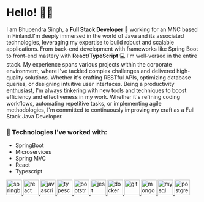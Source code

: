 # Hello! 👋👋

I am Bhupendra Singh, a **Full Stack Developer** 🚀 working for an MNC based in Finland.I'm deeply immersed in the world of Java and its associated technologies, leveraging my expertise to build robust and scalable applications. From back-end development with frameworks like Spring Boot to front-end mastery with **React/TypeScript** 💻 I'm well-versed in the entire stack. My experience spans various projects within the corporate environment, where I've tackled complex challenges and delivered high-quality solutions. Whether it's crafting RESTful APIs, optimizing database queries, or designing intuitive user interfaces. Being a productivity enthusiast, I'm always tinkering with new tools and techniques to boost efficiency and effectiveness in my work. Whether it's refining coding workflows, automating repetitive tasks, or implementing agile methodologies, I'm committed to continuously improving my craft as a Full Stack Java Developer.

### 🌟 Technologies I've worked with:

- SpringBoot
- Microservices
- Spring MVC
- React
- Typescript


<p align="left">

<a href="https://spring.io/projects/spring-boot/" target="_blank"> <img src="https://spring.io/img/logos/spring-initializr.svg" alt="springboot" width="40" height="40"/> </a>
<a href="https://reactjs.org/" target="_blank"> <img src="https://upload.wikimedia.org/wikipedia/commons/a/a7/React-icon.svg" alt="react" width="40" height="40"/> </a>
<a href="https://developer.mozilla.org/en-US/docs/Web/JavaScript" target="_blank"> <img src="https://upload.wikimedia.org/wikipedia/commons/6/6a/JavaScript-logo.png" alt="javascript" width="40" height="40"/> </a>
<a href="https://www.typescriptlang.org/" target="_blank"> <img src="https://upload.wikimedia.org/wikipedia/commons/4/4c/Typescript_logo_2020.svg" alt="typescript" width="40" height="40"/> </a>
<a href="https://getbootstrap.com" target="_blank"> <img src="https://upload.wikimedia.org/wikipedia/commons/b/b2/Bootstrap_logo.svg" alt="bootstrap" width="40" height="40"/> </a>
<a href="https://jestjs.io" target="_blank"> <img src="https://www.vectorlogo.zone/logos/jestjsio/jestjsio-icon.svg" alt="jest" width="40" height="40"/> </a>
</a> <a href="https://www.docker.com/" target="_blank"> <img src="https://www.docker.com/wp-content/uploads/2022/03/vertical-logo-monochromatic.png" alt="docker" width="40" height="40"/> </a>
<a href="https://git-scm.com/" target="_blank"> <img src="https://www.vectorlogo.zone/logos/git-scm/git-scm-icon.svg" alt="git" width="40" height="40"/> </a>
<a href="https://www.mongodb.com/" target="_blank"> <img src="https://w7.pngwing.com/pngs/63/19/png-transparent-mongodb-database-nosql-postgresql-mongo-text-logo-business-thumbnail.png" alt="mongodb" width="40" height="40"/> </a>
<a href="https://www.mysql.com/" target="_blank"> <img src="https://upload.wikimedia.org/wikipedia/commons/0/0a/MySQL_textlogo.svg" alt="mysql" width="40" height="40"/> </a>
<a href="https://www.postgresql.org" target="_blank"> <img src="https://upload.wikimedia.org/wikipedia/commons/2/29/Postgresql_elephant.svg" alt="postgresql" width="40" height="40"/> </a>
</p>




